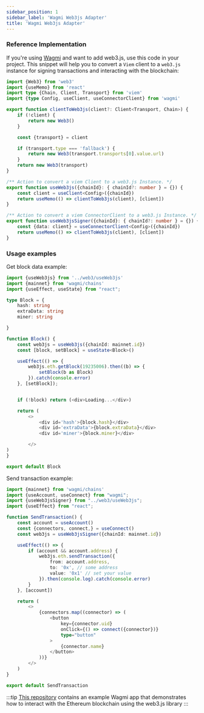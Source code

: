 ```yaml
---
sidebar_position: 1
sidebar_label: 'Wagmi Web3js Adapter'
title: 'Wagmi Web3js Adapter'
---
```



### Reference Implementation
If you're using [Wagmi](https://wagmi.sh/react/getting-started#use-wagmi) and want to add web3.js, use this code in your project. This snippet will help you to convert a `Viem` client to a `web3.js` instance for signing transactions and interacting with the blockchain:


```typescript
import {Web3} from 'web3'
import {useMemo} from 'react'
import type {Chain, Client, Transport} from 'viem'
import {type Config, useClient, useConnectorClient} from 'wagmi'

export function clientToWeb3js(client?: Client<Transport, Chain>) {
    if (!client) {
        return new Web3()
    }

    const {transport} = client

    if (transport.type === 'fallback') {
        return new Web3(transport.transports[0].value.url)
    }
    return new Web3(transport)
}

/** Action to convert a viem Client to a web3.js Instance. */
export function useWeb3js({chainId}: { chainId?: number } = {}) {
    const client = useClient<Config>({chainId})
    return useMemo(() => clientToWeb3js(client), [client])
}

/** Action to convert a viem ConnectorClient to a web3.js Instance. */
export function useWeb3jsSigner({chainId}: { chainId?: number } = {}) {
    const {data: client} = useConnectorClient<Config>({chainId})
    return useMemo(() => clientToWeb3js(client), [client])
}
```

### Usage examples
Get block data example:

```typescript
import {useWeb3js} from '../web3/useWeb3js'
import {mainnet} from 'wagmi/chains'
import {useEffect, useState} from "react";

type Block = {
    hash: string
    extraData: string
    miner: string

}

function Block() {
    const web3js = useWeb3js({chainId: mainnet.id})
    const [block, setBlock] = useState<Block>()

    useEffect(() => {
        web3js.eth.getBlock(19235006).then((b) => {
            setBlock(b as Block)
        }).catch(console.error)
    }, [setBlock]);


    if (!block) return (<div>Loading...</div>)

    return (
        <>
            <div id='hash'>{block.hash}</div>
            <div id='extraData'>{block.extraData}</div>
            <div id='miner'>{block.miner}</div>

        </>
)
}

export default Block

```

Send transaction example:

```typescript
import {mainnet} from 'wagmi/chains'
import {useAccount, useConnect} from "wagmi";
import {useWeb3jsSigner} from "../web3/useWeb3js";
import {useEffect} from "react";

function SendTransaction() {
    const account = useAccount()
    const {connectors, connect,} = useConnect()
    const web3js = useWeb3jsSigner({chainId: mainnet.id})

    useEffect(() => {
        if (account && account.address) {
            web3js.eth.sendTransaction({
                from: account.address,
                to: '0x', // some address
                value: '0x1' // set your value
            }).then(console.log).catch(console.error)
        }
    }, [account])

    return (
        <>
            {connectors.map((connector) => (
                <button
                    key={connector.uid}
                    onClick={() => connect({connector})}
                    type="button"
                >
                    {connector.name}
                </button>
            ))}
        </>
    )
}

export default SendTransaction

```


:::tip
[This repository](https://github.com/avkos/wagmi-web3js-example-app) contains an example Wagmi app that demonstrates how to interact with the Ethereum blockchain using the web3.js library
::: 
